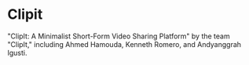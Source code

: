 # Clipit
 "ClipIt: A Minimalist Short-Form Video Sharing Platform" by the team "ClipIt," including Ahmed Hamouda, Kenneth Romero, and Andyanggrah Igusti.
